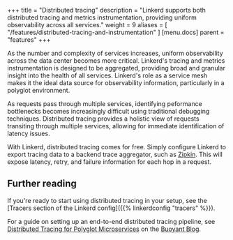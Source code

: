 +++
title = "Distributed tracing"
description = "Linkerd supports both distributed tracing and metrics instrumentation, providing uniform observability across all services."
weight = 9
aliases = [
  "/features/distributed-tracing-and-instrumentation"
]
[menu.docs]
  parent = "features"
+++

As the number and complexity of services increases, uniform observability across
the data center becomes more critical. Linkerd's tracing and metrics
instrumentation is designed to be aggregated, providing broad and granular
insight into the health of all services. Linkerd's role as a service mesh makes
it the ideal data source for observability information, particularly in a
polyglot environment.

As requests pass through multiple services, identifying peformance bottlenecks
becomes increasingly difficult using traditional debugging techniques.
Distributed tracing provides a holistic view of requests transiting through
multiple services, allowing for immediate identification of latency issues.

With Linkerd, distributed tracing comes for free. Simply configure Linkerd to
export tracing data to a backend trace aggregator, such as
[Zipkin](http://zipkin.io). This will expose latency, retry, and failure
information for each hop in a request.

## Further reading

If you're ready to start using distributed tracing in your setup, see the
[Tracers section of the Linkerd config]({{% linkerdconfig "tracers" %}}).

For a guide on setting up an end-to-end distributed tracing pipeline, see
[Distributed Tracing for Polyglot Microservices](https://blog.buoyant.io/2016/05/17/distributed-tracing-for-polyglot-microservices/)
on the [Buoyant Blog](https://blog.buoyant.io).
